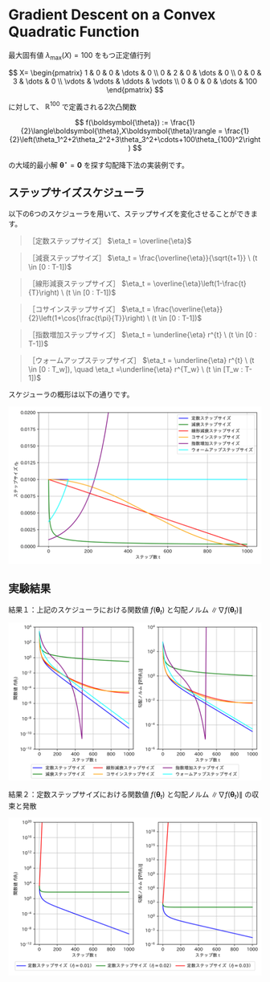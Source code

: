 # Gradient Descent on a Convex Quadratic Function
最大固有値 $\lambda_{\max}(X) = 100$ をもつ正定値行列

$$
X=
\begin{pmatrix} 
  1 & 0 & 0 & \dots  & 0 \\
  0 & 2 & 0 & \dots  & 0 \\
  0 & 0 & 3 & \dots  & 0 \\
  \vdots & \vdots & \ddots & \vdots \\
  0 & 0 & 0 & \dots  & 100
\end{pmatrix}
$$

に対して、
$\mathbb{R}^{100}$ 
で定義される2次凸関数

$$
f(\boldsymbol{\theta}) := \frac{1}{2}\langle\boldsymbol{\theta},X\boldsymbol{\theta}\rangle = \frac{1}{2}\left(\theta_1^2+2\theta_2^2+3\theta_3^2+\cdots+100\theta_{100}^2\right)
$$

の大域的最小解
$\boldsymbol{\theta}^{\star}=\boldsymbol{0}$
を探す勾配降下法の実装例です。

## ステップサイズスケジューラ
以下の6つのスケジューラを用いて、ステップサイズを変化させることができます。

>［定数ステップサイズ］ $\eta_t = \overline{\eta}$

>［減衰ステップサイズ］ $\eta_t = \frac{\overline{\eta}}{\sqrt{t+1}} \ (t \in [0 : T-1])$

>［線形減衰ステップサイズ］ $\eta_t = \overline{\eta}\left(1-\frac{t}{T}\right) \ (t \in [0 : T-1])$

>［コサインステップサイズ］ $\eta_t = \frac{\overline{\eta}}{2}\left(1+\cos{\frac{t\pi}{T}}\right) \ (t \in [0 : T-1])$

>［指数増加ステップサイズ］ $\eta_t = \underline{\eta} r^{t} \ (t \in [0 : T-1])$

>［ウォームアップステップサイズ］ $\eta_t = \underline{\eta} r^{t} \ (t \in [0 : T_w]), \quad \eta_t =\underline{\eta} r^{T_w} \ (t \in [T_w : T-1])$

スケジューラの概形は以下の通りです。

![スケジューラ](graph/png/step_size_plot.png)

## 実験結果
結果１：上記のスケジューラにおける関数値 $f(\boldsymbol{\theta}_t)$ と勾配ノルム $\|\nabla f(\boldsymbol{\theta}_t)\|$

![結果1](graph/png/comparison_plots.png)

結果２：定数ステップサイズにおける関数値 $f(\boldsymbol{\theta}_t)$ と勾配ノルム $\|\nabla f(\boldsymbol{\theta}_t)\|$ の収束と発散

![結果1](graph/png/const_comp_plots.png)

